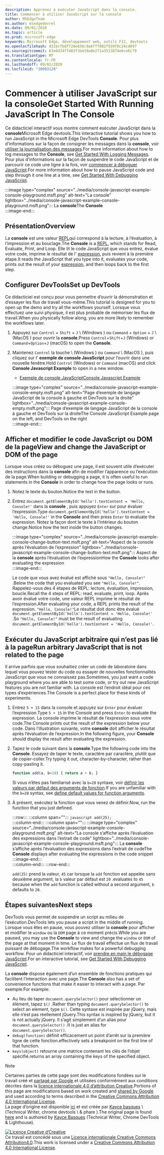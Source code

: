 ```yaml
---
description: Apprenez à exécuter JavaScript dans la console.
title: Commencer à utiliser JavaScript sur la console
author: MSEdgeTeam
ms.author: msedgedevrel
ms.date: 09/01/2020
ms.topic: article
ms.prod: microsoft-edge
keywords: Microsoft Edge, développement web, outils F12, devtools
ms.openlocfilehash: d31bcfbdf728e656c9a6fff882f939f8c24cd897
ms.sourcegitcommit: 63e6d34ff483f3b419a0e271a3513874e6ce6c79
ms.translationtype: MT
ms.contentlocale: fr-FR
ms.lasthandoff: 09/02/2020
ms.locfileid: "10993120"
---
```

<!-- Copyright Kayce Basques 

   Licensed under the Apache License, Version 2.0 (the "License");
   you may not use this file except in compliance with the License.
   You may obtain a copy of the License at

       https://www.apache.org/licenses/LICENSE-2.0

   Unless required by applicable law or agreed to in writing, software
   distributed under the License is distributed on an "AS IS" BASIS,
   WITHOUT WARRANTIES OR CONDITIONS OF ANY KIND, either express or implied.
   See the License for the specific language governing permissions and
   limitations under the License.  -->







# <span data-ttu-id="a957d-104">Commencer à utiliser JavaScript sur la console</span><span class="sxs-lookup"><span data-stu-id="a957d-104">Get Started With Running JavaScript In The Console</span></span>   



<span data-ttu-id="a957d-105">Ce didacticiel interactif vous montre comment exécuter JavaScript dans la **console**Microsoft Edge devtools.</span><span class="sxs-lookup"><span data-stu-id="a957d-105">This interactive tutorial shows you how to run JavaScript in the Microsoft Edge DevTools **Console**.</span></span>  <span data-ttu-id="a957d-106">Pour plus d’informations sur la façon de consigner les messages dans la **console**, voir [utiliser la journalisation des messages][DevToolsConsoleLoggingMessages].</span><span class="sxs-lookup"><span data-stu-id="a957d-106">For more information about how to log messages to the **Console**, see [Get Started With Logging Messages][DevToolsConsoleLoggingMessages].</span></span>  <span data-ttu-id="a957d-107">Pour plus d’informations sur la façon de suspendre le code JavaScript et de parcourir ce code une ligne à la fois, voir [commencer à déboguer JavaScript][DevToolsJavascriptIndex].</span><span class="sxs-lookup"><span data-stu-id="a957d-107">For more information about how to pause JavaScript code and step through it one line at a time, see [Get Started With Debugging JavaScript][DevToolsJavascriptIndex].</span></span>  

:::image type="complex" source="../media/console-javascript-example-console-playground.msft.png" alt-text="La console" lightbox="../media/console-javascript-example-console-playground.msft.png":::
   <span data-ttu-id="a957d-109">La **console**</span><span class="sxs-lookup"><span data-stu-id="a957d-109">The **Console**</span></span>  
:::image-end:::  

## <span data-ttu-id="a957d-110">Présentation</span><span class="sxs-lookup"><span data-stu-id="a957d-110">Overview</span></span>   

<span data-ttu-id="a957d-111">La **console** est une valeur [REPL][WikiReadEvalPrintLoop]qui correspond à la lecture, à l’évaluation, à l’impression et au bouclage.</span><span class="sxs-lookup"><span data-stu-id="a957d-111">The **Console** is a [REPL][WikiReadEvalPrintLoop], which stands for Read, Evaluate, Print, and Loop.</span></span>  <span data-ttu-id="a957d-112">Elle lit le code JavaScript que vous entrez, évalue votre code, imprime le résultat de l' [expression][2alityExpressionsVersusStatements], puis revient à la première étape.</span><span class="sxs-lookup"><span data-stu-id="a957d-112">It reads the JavaScript that you type into it, evaluates your code, prints out the result of your [expression][2alityExpressionsVersusStatements], and then loops back to the first step.</span></span>  

## <span data-ttu-id="a957d-113">Configurer DevTools</span><span class="sxs-lookup"><span data-stu-id="a957d-113">Set up DevTools</span></span>   

<span data-ttu-id="a957d-114">Ce didacticiel est conçu pour vous permettre d’ouvrir la démonstration et d’essayer les flux de travail vous-même.</span><span class="sxs-lookup"><span data-stu-id="a957d-114">This tutorial is designed for you to open up the demo and try all the workflows yourself.</span></span>  <span data-ttu-id="a957d-115">Lorsque vous effectuez une suivi physique, il est plus probable de mémoriser les flux de travail.</span><span class="sxs-lookup"><span data-stu-id="a957d-115">When you physically follow along, you are more likely to remember the workflows later.</span></span>

1.  <span data-ttu-id="a957d-116">Appuyez sur `Control` + `Shift` + `J` \ (Windows \) ou `Command` + `Option` + `J` \ (MacOS \) pour ouvrir la **console**.</span><span class="sxs-lookup"><span data-stu-id="a957d-116">Press `Control`+`Shift`+`J` \(Windows\) or `Command`+`Option`+`J` \(macOS\) to open the **Console**.</span></span>  
1.  <span data-ttu-id="a957d-117">Maintenez `Control` la touche \ (Windows \) ou `Command` \ (MacOS \), puis cliquez sur l' **exemple de console JavaScript** pour l’ouvrir dans une nouvelle fenêtre.</span><span class="sxs-lookup"><span data-stu-id="a957d-117">Hold `Control` \(Windows\) or `Command` \(macOS\) and click **Console Javascript Example** to open in a new window.</span></span>  
    
    *   [<span data-ttu-id="a957d-118">Exemple de console JavaScript</span><span class="sxs-lookup"><span data-stu-id="a957d-118">Console Javascript Example</span></span>][GlitchConsoleJavascriptExample]  
    
    :::image type="complex" source="../media/console-javascript-example-console-empty.msft.png" alt-text="Page d’exemple de langage JavaScript de la console à gauche et DevTools sur la droite" lightbox="../media/console-javascript-example-console-empty.msft.png":::
       <span data-ttu-id="a957d-120">Page d’exemple de langage JavaScript de la console à gauche et DevTools sur la droite</span><span class="sxs-lookup"><span data-stu-id="a957d-120">The Console JavaScript Example page on the left, and DevTools on the right</span></span>  
    :::image-end:::  
    
## <span data-ttu-id="a957d-121">Afficher et modifier le code JavaScript ou DOM de la page</span><span class="sxs-lookup"><span data-stu-id="a957d-121">View and change the JavaScript or DOM of the page</span></span>   

<span data-ttu-id="a957d-122">Lorsque vous créez ou déboguez une page, il est souvent utile d’exécuter des instructions dans la **console** afin de modifier l’apparence ou l’exécution de la page.</span><span class="sxs-lookup"><span data-stu-id="a957d-122">When building or debugging a page, it is often useful to run statements in the **Console** in order to change how the page looks or runs.</span></span>  
    
1.  <span data-ttu-id="a957d-123">Notez le texte du bouton.</span><span class="sxs-lookup"><span data-stu-id="a957d-123">Notice the text in the button.</span></span>  
1.  <span data-ttu-id="a957d-124">Entrez `document.getElementById('hello').textContent = 'Hello, Console!'` dans la **console** , puis appuyez `Enter` sur pour évaluer l’expression.</span><span class="sxs-lookup"><span data-stu-id="a957d-124">Type `document.getElementById('hello').textContent = 'Hello, Console!'` in the **Console** and then press `Enter` to evaluate the expression.</span></span>  <span data-ttu-id="a957d-125">Notez la façon dont le texte à l’intérieur du bouton change.</span><span class="sxs-lookup"><span data-stu-id="a957d-125">Notice how the text inside the button changes.</span></span>  
    
    :::image type="complex" source="../media/console-javascript-example-console-change-button-text.msft.png" alt-text="Aspect de la console après l’évaluation de l’expression" lightbox="../media/console-javascript-example-console-change-button-text.msft.png":::
       <span data-ttu-id="a957d-127">Aspect de la **console** après l’évaluation de l’expression</span><span class="sxs-lookup"><span data-stu-id="a957d-127">How the **Console** looks after evaluating the expression</span></span>  
    :::image-end:::  
    
    <span data-ttu-id="a957d-128">Le code que vous avez évalué est affiché sous `"Hello, Console!"` .</span><span class="sxs-lookup"><span data-stu-id="a957d-128">Below the code that you evaluated you see `"Hello, Console!"`.</span></span>  <span data-ttu-id="a957d-129">Rappelez-vous des 4 étapes de REPL: lecture, évaluation, impression, boucle.</span><span class="sxs-lookup"><span data-stu-id="a957d-129">Recall the 4 steps of REPL: read, evaluate, print, loop.</span></span>  <span data-ttu-id="a957d-130">Après avoir évalué votre code, une valeur REPL imprime le résultat de l’expression.</span><span class="sxs-lookup"><span data-stu-id="a957d-130">After evaluating your code, a REPL prints the result of the expression.</span></span>  <span data-ttu-id="a957d-131">`"Hello, Console!"`Le résultat doit donc être évalué `document.getElementById('hello').textContent = 'Hello, Console!'` .</span><span class="sxs-lookup"><span data-stu-id="a957d-131">So `"Hello, Console!"` must be the result of evaluating `document.getElementById('hello').textContent = 'Hello, Console!'`.</span></span>  
    
## <span data-ttu-id="a957d-132">Exécuter du JavaScript arbitraire qui n’est pas lié à la page</span><span class="sxs-lookup"><span data-stu-id="a957d-132">Run arbitrary JavaScript that is not related to the page</span></span>   

<span data-ttu-id="a957d-133">Il arrive parfois que vous souhaitiez créer un code de laboratoire dans lequel vous pouvez tester du code ou essayer de nouvelles fonctionnalités JavaScript que vous ne connaissez pas.</span><span class="sxs-lookup"><span data-stu-id="a957d-133">Sometimes, you just want a code playground where you are able to test some code, or try out new JavaScript features you are not familiar with.</span></span>  <span data-ttu-id="a957d-134">La console est l’endroit idéal pour ces types d’expériences.</span><span class="sxs-lookup"><span data-stu-id="a957d-134">The Console is a perfect place for these kinds of experiments.</span></span>  

1.  <span data-ttu-id="a957d-135">Entrez `5 + 15` dans la console et appuyez sur `Enter` pour évaluer l’expression.</span><span class="sxs-lookup"><span data-stu-id="a957d-135">Type `5 + 15` in the Console and press `Enter` to evaluate the expression.</span></span> <span data-ttu-id="a957d-136">La console imprime le résultat de l’expression sous votre code.</span><span class="sxs-lookup"><span data-stu-id="a957d-136">The Console prints out the result of the expression below your code.</span></span>  <span data-ttu-id="a957d-137">Dans l’illustration suivante, votre **console** doit afficher le résultat après l’évaluation de l’expression.</span><span class="sxs-lookup"><span data-stu-id="a957d-137">In the following figure, your **Console** should display the result after evaluating the expression.</span></span>  

1.  <span data-ttu-id="a957d-138">Tapez le code suivant dans la **console**.</span><span class="sxs-lookup"><span data-stu-id="a957d-138">Type the following code into the **Console**.</span></span>  <span data-ttu-id="a957d-139">Essayez de taper le texte, caractère par caractère, plutôt que de copier-coller.</span><span class="sxs-lookup"><span data-stu-id="a957d-139">Try typing it out, character-by-character, rather than copy-pasting it.</span></span>  
    
    ```javascript
    function add(a, b=20) { return a + b; }
    ```  
    
    <span data-ttu-id="a957d-140">Si vous n’êtes pas familiarisé avec la `b=20` syntaxe, voir [définir les valeurs par défaut des arguments de fonction][Esma6DefaultParameterValues].</span><span class="sxs-lookup"><span data-stu-id="a957d-140">If you are unfamiliar with the `b=20` syntax, see [define default values for function arguments][Esma6DefaultParameterValues].</span></span>  
    
1.  <span data-ttu-id="a957d-141">À présent, exécutez la fonction que vous venez de définir.</span><span class="sxs-lookup"><span data-stu-id="a957d-141">Now, run the function that you just defined.</span></span>  
    
    :::row:::
       :::column span="":::
          ```javascript
          add(25);
          ```  
       :::column-end:::
       :::column span="":::
          :::image type="complex" source="../media/console-javascript-example-console-playground.msft.png" alt-text="La console s’affiche après l’évaluation des expressions dans l’extrait de code" lightbox="../media/console-javascript-example-console-playground.msft.png":::
             <span data-ttu-id="a957d-143">La **console** s’affiche après l’évaluation des expressions dans l’extrait de code</span><span class="sxs-lookup"><span data-stu-id="a957d-143">The **Console** displays after evaluating the expressions in the code snippet</span></span>  
          :::image-end:::  
       :::column-end:::
    :::row-end:::
    
    `add(25)` <span data-ttu-id="a957d-144">prend la valeur, `45` car lorsque la `add` fonction est appelée sans deuxième argument, la `b` valeur par défaut est `20` .</span><span class="sxs-lookup"><span data-stu-id="a957d-144">evaluates to `45` because when the `add` function is called without a second argument, `b` defaults to `20`.</span></span>  

## <span data-ttu-id="a957d-145">Étapes suivantes</span><span class="sxs-lookup"><span data-stu-id="a957d-145">Next steps</span></span>   

<!--See [Run JavaScript][DevToolsConsoleReference] to explore more features related to running JavaScript in the Console.  -->  

<!--todo: add console reference (run javascript) section when available  -->  

<span data-ttu-id="a957d-146">DevTools vous permet de suspendre un script au milieu de l’exécution.</span><span class="sxs-lookup"><span data-stu-id="a957d-146">DevTools lets you pause a script in the middle of running.</span></span>  <span data-ttu-id="a957d-147">Lorsque vous êtes en pause, vous pouvez utiliser la **console** pour afficher et modifier le `window` ou la `DOM` page à ce moment précis.</span><span class="sxs-lookup"><span data-stu-id="a957d-147">While you are paused, you may use the **Console** to view and change the `window` or `DOM` of the page at that moment in time.</span></span>  <span data-ttu-id="a957d-148">Le flux de travail effectue un flux de travail puissant de débogage.</span><span class="sxs-lookup"><span data-stu-id="a957d-148">The workflow makes for a powerful debugging workflow.</span></span>  <span data-ttu-id="a957d-149">Pour un didacticiel interactif, voir [prendre en main le débogage JavaScript][DevToolsJavascriptIndex].</span><span class="sxs-lookup"><span data-stu-id="a957d-149">For an interactive tutorial, see [Get Started With Debugging JavaScript][DevToolsJavascriptIndex].</span></span>  

<span data-ttu-id="a957d-150">La **console** dispose également d’un ensemble de fonctions pratiques qui facilitent l’interaction avec une page.</span><span class="sxs-lookup"><span data-stu-id="a957d-150">The **Console** also has a set of convenience functions that make it easier to interact with a page.</span></span>  <span data-ttu-id="a957d-151">Par exemple:</span><span class="sxs-lookup"><span data-stu-id="a957d-151">For example:</span></span>  

*   <span data-ttu-id="a957d-152">Au lieu de taper `document.querySelector()` pour sélectionner un élément, tapez `$()` .</span><span class="sxs-lookup"><span data-stu-id="a957d-152">Rather than typing `document.querySelector()` to select an element, type `$()`.</span></span>  <span data-ttu-id="a957d-153">Cette syntaxe est inspirée par jQuery, mais elle n’est pas réellement jQuery.</span><span class="sxs-lookup"><span data-stu-id="a957d-153">This syntax is inspired by jQuery, but it is not actually jQuery.</span></span>  <span data-ttu-id="a957d-154">Il s’agit simplement d’un alias pour `document.querySelector()` .</span><span class="sxs-lookup"><span data-stu-id="a957d-154">It is just an alias for `document.querySelector()`.</span></span>  
*   `debug(function)` <span data-ttu-id="a957d-155">définit efficacement un point d’arrêt sur la première ligne de cette fonction.</span><span class="sxs-lookup"><span data-stu-id="a957d-155">effectively sets a breakpoint on the first line of that function.</span></span>  
*   `keys(object)` <span data-ttu-id="a957d-156">retourne une matrice contenant les clés de l’objet spécifié.</span><span class="sxs-lookup"><span data-stu-id="a957d-156">returns an array containing the keys of the specified object.</span></span>  

<!--See [Console Utilities API Reference][DevToolsConsoleUtilities] to explore all the convenience functions.  -->  

<!--todo: add console utilities api reference section when available  -->  

 



<!-- links -->  

[DevToolsConsoleLoggingMessages]: ./log.md "Commencer à utiliser la journalisation des messages dans la console | Documents Microsoft"  
[DevToolsConsoleReference]: ./reference.md#run-javascript "Référence de la console | Documents Microsoft"  
[DevToolsConsoleUtilities]: ./utilities.md "Référence sur l’API des utilitaires de console | Documents Microsoft"  
[DevToolsJavascriptIndex]: ../javascript/index.md "Commencer à utiliser le débogage JavaScript dans Microsoft Edge DevTools"  

[2alityExpressionsVersusStatements]: https://2ality.com/2012/09/expressions-vs-statements.html "Expressions et instructions dans JavaScript"  

[Esma6DefaultParameterValues]: https://es6-features.org/index#DefaultParameterValues "Valeurs de paramètre par défaut-gestion étendue des paramètres-ECMAScript 6: nouvelles fonctionnalités: vue d’ensemble & comparaison"  

[GlitchConsoleJavascriptExample]: https://microsoft-edge-chromium-devtools.glitch.me/static/console/javascript/index.html "Exemple de console JavaScript | Problème"  

[WikiReadEvalPrintLoop]: https://en.wikipedia.org/wiki/Read–eval–print_loop "Lecture-eval-imprimer en boucle-Wikipédia"  

> [!NOTE]
> <span data-ttu-id="a957d-165">Certaines parties de cette page sont des modifications fondées sur le travail créé et [partagé par Google][GoogleSitePolicies] et utilisées conformément aux conditions décrites dans la [licence internationale 4,0 d’attribution Creative][CCA4IL].</span><span class="sxs-lookup"><span data-stu-id="a957d-165">Portions of this page are modifications based on work created and [shared by Google][GoogleSitePolicies] and used according to terms described in the [Creative Commons Attribution 4.0 International License][CCA4IL].</span></span>  
> <span data-ttu-id="a957d-166">La page d’origine est disponible [ici](https://developers.google.com/web/tools/chrome-devtools/console/javascript) et est créée par [Kayce basques][KayceBasques] \ (Technical Writer, chrome devtools \ & phare \).</span><span class="sxs-lookup"><span data-stu-id="a957d-166">The original page is found [here](https://developers.google.com/web/tools/chrome-devtools/console/javascript) and is authored by [Kayce Basques][KayceBasques] \(Technical Writer, Chrome DevTools \& Lighthouse\).</span></span>  

[![Licence Creative d’Creative][CCby4Image]][CCA4IL]  
<span data-ttu-id="a957d-168">Ce travail est concédé sous une [Licence internationale Creative Commons Attribution4.0][CCA4IL].</span><span class="sxs-lookup"><span data-stu-id="a957d-168">This work is licensed under a [Creative Commons Attribution 4.0 International License][CCA4IL].</span></span>  

[CCA4IL]: https://creativecommons.org/licenses/by/4.0  
[CCby4Image]: https://i.creativecommons.org/l/by/4.0/88x31.png  
[GoogleSitePolicies]: https://developers.google.com/terms/site-policies  
[KayceBasques]: https://developers.google.com/web/resources/contributors/kaycebasques  
